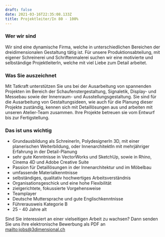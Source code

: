 ```yaml
---
draft: false
date: 2021-03-16T22:35:08.133Z
title: Projektleiter/In 80 - 100%
---
```

### Wer wir sind

Wir sind eine dynamische Firma, welche in unterschiedlichen Bereichen der dreidimensionalen Gestaltung tätig ist. Für unsere Produktionsabteilung, mit eigener Schreinerei und Schriftenmalerei suchen wir eine motivierte und selbständige ProjektleiterIn, welche mit viel Liebe zum Detail arbeitet.

### Was Sie auszeichnet

Mit Tatkraft unterstützen Sie uns bei der Ausarbeitung von spannenden Projekten im Bereich der Schaufenstergestaltung, Signaletik, Display- und Messebau sowie der Innenraum- und Ausstellungsgestaltung. Sie sind für die Ausarbeitung von Gestaltungsideen, wie auch für die Planung dieser Projekte zuständig, kennen sich mit Detaillösungen aus und arbeiten mit unseren Atelier-Team zusammen.
Ihre Projekte betreuen sie vom Entwurf bis zur Fertigstellung. 

### Das ist uns wichtig

* Grundausbildung als SchreinerIn, PolydesignerIn 3D, mit einer planerischen Weiterbildung, oder InnenarchitektIn mit mehrjähriger Erfahrung in der Detail-Planung
* sehr gute Kenntnisse in VectorWorks und SketchUp, sowie in Rhino, Cinema 4D und Adobe Creative Suite
* Passion für Detaillösungen in der Innenarchitektur und im Möbelbau
* umfassende Materialkenntnisse
* selbständiges, qualitativ hochwertiges Arbeitsverständnis
* Organisationsgeschick und eine hohe Flexibilität
* zielgerichtete, fokussierte Vorgehensweise
* Teamplayer
* Deutsche Muttersprache und gute Englischkenntnisse
* Führerausweis Kategorie B
* 25 - 40 Jahre alt

Sind Sie interessiert an einer vielseitigen Arbeit zu wachsen? Dann senden Sie uns ihre elektronische Bewerbung als PDF an <mailto:jobs@3dimensional.ch>
